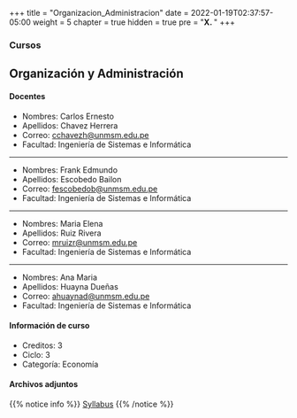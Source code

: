 +++
title = "Organizacion_Administracion"
date = 2022-01-19T02:37:57-05:00
weight = 5
chapter = true
hidden = true
pre = "<b>X. </b>"
+++

### Cursos

## Organización y Administración

#### Docentes
+ Nombres: Carlos Ernesto
+ Apellidos: Chavez Herrera
+ Correo: cchavezh@unmsm.edu.pe
+ Facultad: Ingeniería de Sistemas e Informática
---
+ Nombres: Frank Edmundo
+ Apellidos: Escobedo Bailon
+ Correo: fescobedob@unmsm.edu.pe
+ Facultad: Ingeniería de Sistemas e Informática
---
+ Nombres: Maria Elena
+ Apellidos: Ruiz Rivera
+ Correo: mruizr@unmsm.edu.pe
+ Facultad: Ingeniería de Sistemas e Informática
---
+ Nombres: Ana Maria
+ Apellidos: Huayna Dueñas
+ Correo: ahuaynad@unmsm.edu.pe
+ Facultad: Ingeniería de Sistemas e Informática
#### Información de curso
+ Creditos: 3
+ Ciclo: 3
+ Categoría: Economía
#### Archivos adjuntos
{{% notice info %}}
[Syllabus](https://drive.google.com/uc?export=download&id=1RztEPg4CxkH4ZGcV4xieY5wcD8aGpGja)
{{% /notice %}}